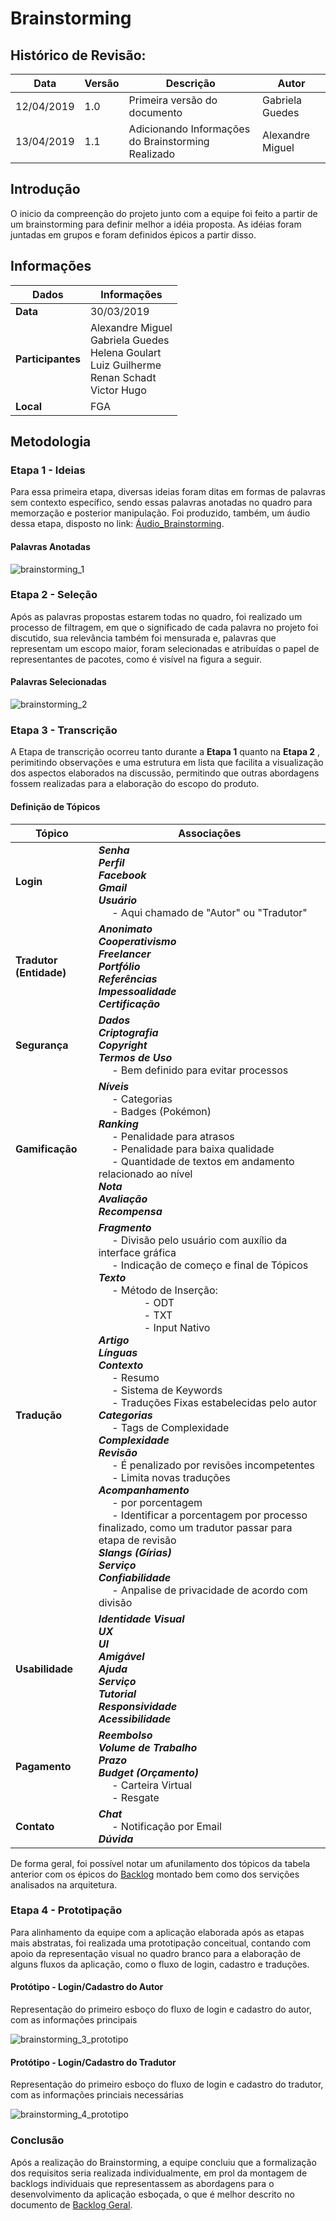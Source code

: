 # Brainstorming

## Histórico de Revisão:

| Data | Versão | Descrição | Autor |
|---|---|---|---|
| 12/04/2019 | 1.0 | Primeira versão do documento| Gabriela Guedes|
| 13/04/2019 | 1.1 | Adicionando Informações do Brainstorming Realizado | Alexandre Miguel |

## Introdução

O inicio da compreenção do projeto junto com a equipe foi feito a partir de um brainstorming para definir melhor a idéia proposta. As idéias foram juntadas em grupos e foram definidos épicos a partir disso.

## Informações

| Dados | Informações|
| --- | --- |
| **Data** | 30/03/2019 |
| **Participantes** | Alexandre Miguel <br> Gabriela Guedes <br> Helena Goulart <br> Luiz Guilherme <br> Renan Schadt <br> Victor Hugo |
| **Local** | FGA |

## Metodologia

### Etapa 1 - Ideias

Para essa primeira etapa, diversas ideias foram ditas em formas de palavras sem contexto específico, sendo essas palavras anotadas no quadro para memorzação e posterior manipulação. Foi produzido, também, um áudio dessa etapa, disposto no link: [Áudio_Brainstorming](https://drive.google.com/file/d/1eQUj43HaWzndOX-65U22wZPKXpsnREv8/view?usp=sharing).

#### Palavras Anotadas

![brainstorming_1](../../assets/requisitos/elicitacao/brainstorming_1.jpg)

### Etapa 2 - Seleção

Após as palavras propostas estarem todas no quadro, foi realizado um processo de filtragem, em que o significado de cada palavra no projeto foi discutido, sua relevância também foi mensurada e, palavras que representam um escopo maior, foram selecionadas e atribuídas o papel de representantes de pacotes, como é visível na figura a seguir.

#### Palavras Selecionadas

![brainstorming_2](../../assets/requisitos/elicitacao/brainstorming_2.jpg)

### Etapa 3 - Transcrição

A Etapa de transcrição ocorreu tanto durante a **Etapa 1** quanto na **Etapa 2** , perimitindo observações e uma estrutura em lista que facilita a visualização dos aspectos elaborados na discussão, permitindo que outras abordagens fossem realizadas para a elaboração do escopo do produto.


#### Definição de Tópicos

|  Tópico | Associações |
| --- | --- |
| **Login** | ***Senha*** <br> ***Perfil*** <br> ***Facebook*** <br> ***Gmail*** <br> ***Usuário*** <br>  &nbsp;&nbsp;&nbsp;&nbsp; - Aqui chamado de "Autor" ou "Tradutor"  |
| **Tradutor (Entidade)** | ***Anonimato*** <br> ***Cooperativismo*** <br> ***Freelancer*** <br> ***Portfólio*** <br> ***Referências*** <br> ***Impessoalidade*** <br> ***Certificação*** |
| **Segurança** | ***Dados*** <br> ***Criptografia*** <br> ***Copyright*** <br> ***Termos de Uso*** <br>  &nbsp;&nbsp;&nbsp;&nbsp; - Bem definido para evitar processos |
| **Gamificação** | ***Níveis*** <br> &nbsp;&nbsp;&nbsp;&nbsp; - Categorias <br> &nbsp;&nbsp;&nbsp;&nbsp; - Badges (Pokémon) <br> ***Ranking*** <br> &nbsp;&nbsp;&nbsp;&nbsp;  - Penalidade para atrasos <br> &nbsp;&nbsp;&nbsp;&nbsp; - Penalidade para baixa qualidade <br> &nbsp;&nbsp;&nbsp;&nbsp; - Quantidade de textos em andamento relacionado ao nível <br> ***Nota*** <br> ***Avaliação*** <br> ***Recompensa*** |
| **Tradução** | ***Fragmento*** <br> &nbsp;&nbsp;&nbsp;&nbsp; - Divisão pelo usuário com auxílio da interface gráfica <br> &nbsp;&nbsp;&nbsp;&nbsp; - Indicação de começo e final de Tópicos <br> ***Texto*** <br> &nbsp;&nbsp;&nbsp;&nbsp; - Método de Inserção: <br> &nbsp;&nbsp;&nbsp;&nbsp;&nbsp;&nbsp;&nbsp;&nbsp;&nbsp;&nbsp;&nbsp;&nbsp;&nbsp;&nbsp;&nbsp;&nbsp; - ODT <br> &nbsp;&nbsp;&nbsp;&nbsp;&nbsp;&nbsp;&nbsp;&nbsp;&nbsp;&nbsp;&nbsp;&nbsp;&nbsp;&nbsp;&nbsp;&nbsp; - TXT <br> &nbsp;&nbsp;&nbsp;&nbsp;&nbsp;&nbsp;&nbsp;&nbsp;&nbsp;&nbsp;&nbsp;&nbsp;&nbsp;&nbsp;&nbsp;&nbsp; - Input Nativo <br> ***Artigo*** <br> ***Línguas*** <br> ***Contexto*** <br> &nbsp;&nbsp;&nbsp;&nbsp; -  Resumo <br> &nbsp;&nbsp;&nbsp;&nbsp; - Sistema de Keywords <br> &nbsp;&nbsp;&nbsp;&nbsp; -  Traduções Fixas estabelecidas pelo autor <br> ***Categorias*** <br> &nbsp;&nbsp;&nbsp;&nbsp; - Tags de Complexidade <br> ***Complexidade*** <br> ***Revisão*** <br> &nbsp;&nbsp;&nbsp;&nbsp; - É penalizado por revisões incompetentes <br> &nbsp;&nbsp;&nbsp;&nbsp; - Limita novas traduções <br> ***Acompanhamento*** <br> &nbsp;&nbsp;&nbsp;&nbsp; - por porcentagem <br> &nbsp;&nbsp;&nbsp;&nbsp; - Identificar a porcentagem por processo finalizado, como um tradutor passar para etapa de revisão <br> ***Slangs (Gírias)*** <br> ***Serviço*** <br> ***Confiabilidade*** <br>  &nbsp;&nbsp;&nbsp;&nbsp; - Anpalise de privacidade de acordo com divisão |
| **Usabilidade** | ***Identidade Visual*** <br> ***UX*** <br> ***UI*** <br> ***Amigável*** <br> ***Ajuda*** <br> ***Serviço*** <br> ***Tutorial*** <br> ***Responsividade*** <br> ***Acessibilidade*** <br> |
| **Pagamento** | ***Reembolso*** <br> ***Volume de Trabalho*** <br> ***Prazo*** <br> ***Budget (Orçamento)*** <br> &nbsp;&nbsp;&nbsp;&nbsp; - Carteira Virtual <br>  &nbsp;&nbsp;&nbsp;&nbsp; - Resgate|
| **Contato** | ***Chat*** <br>  &nbsp;&nbsp;&nbsp;&nbsp; - Notificação por Email <br>***Dúvida*** |

De forma geral, foi possível notar um afunilamento dos tópicos da tabela anterior com os épicos do [Backlog](../../backlogs/backlog_geral) montado bem como dos servições analisados na arquitetura.

### Etapa 4 - Prototipação

Para alinhamento da equipe com a aplicação elaborada após as etapas mais abstratas, foi realizada uma prototipação conceitual, contando com apoio da representação visual no quadro branco para a elaboração de alguns fluxos da aplicação, como o fluxo de login, cadastro e traduções.

#### Protótipo - Login/Cadastro do Autor

Representação do primeiro esboço do fluxo de login e cadastro do autor, com as informações principais

![brainstorming_3_prototipo](../../assets/requisitos/elicitacao/brainstorming_3_prototipo.jpg)


#### Protótipo - Login/Cadastro do Tradutor

Representação do primeiro esboço do fluxo de login e cadastro do tradutor, com as informações princiais necessárias

![brainstorming_4_prototipo](../../assets/requisitos/elicitacao/brainstorming_4_prototipo.jpg)


### Conclusão

Após a realização do Brainstorming, a equipe concluiu que a formalização dos requisitos seria realizada individualmente, em prol da montagem de backlogs individuais que representassem as abordagens para o desenvolvimento da aplicação esboçada, o que é melhor descrito no documento de [Backlog Geral](../../backlogs/backlog_geral).
